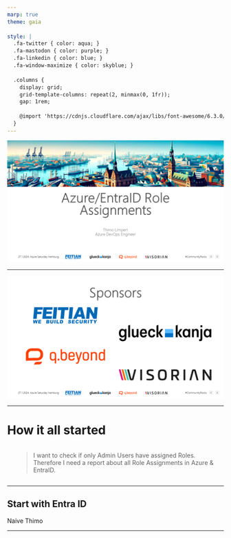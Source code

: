 ```yaml
---
marp: true
theme: gaia

style: |
  .fa-twitter { color: aqua; }
  .fa-mastodon { color: purple; }
  .fa-linkedin { color: blue; }
  .fa-window-maximize { color: skyblue; }

  .columns {
    display: grid;
    grid-template-columns: repeat(2, minmax(0, 1fr));
    gap: 1rem;

    @import 'https://cdnjs.cloudflare.com/ajax/libs/font-awesome/6.3.0/css/all.min.css'
  }
---
```


![bg](./slides/1_title.PNG)

---

![bg](./slides/2_Sponsors.PNG)

---

# How it all started

<div class="columns">
<div>
<i class="fa-solid fa-person-circle-question fa-10x"></i>
</div>
<div>

> I want to check if only Admin Users have assigned Roles. Therefore I need a report about all Role Assignments in Azure & EntraID.

 </div>
</div>

---

## Start with Entra ID

Naive Thimo
 <i class="fa-solid fa-user-gear fa-10x"></i><i class="fa-solid fa-lightbulb fa-10x"></i>

---

# 